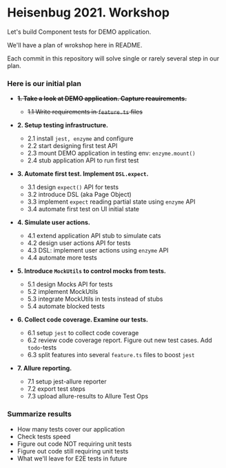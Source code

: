# Heisenbug 2021. Workshop

Let's build Component tests for DEMO application.

We'll have a plan of wrokshop here in README.

Each commit in this repository will solve single or rarely several step in our plan.


### Here is our initial plan

- **~~1. Take a look at DEMO application. Capture reauirements.~~**
  * ~~1.1 Write requirements in `feature.ts` files~~

- **2. Setup testing infrastructure.**
  * 2.1 install `jest, enzyme` and configure
  * 2.2 start designing first test API
  * 2.3 mount DEMO application in testing env: `enzyme.mount()`
  * 2.4 stub application API to run first test

- **3. Automate first test. Implement `DSL.expect`.**
  * 3.1 design `expect()` API for tests
  * 3.2 introduce DSL (aka Page Object)
  * 3.3 implement `expect` reading partial state using `enzyme` API
  * 3.4 automate first test on UI initial state

- **4. Simulate user actions.**
  * 4.1 extend application API stub to simulate cats
  * 4.2 design user actions API for tests
  * 4.3 DSL: implement user actions using `enzyme` API
  * 4.4 automate more tests

- **5. Introduce `MockUtils` to control mocks from tests.**
  * 5.1 design Mocks API for tests
  * 5.2 implement MockUtils
  * 5.3 integrate MockUtils in tests instead of stubs
  * 5.4 automate blocked tests

- **6. Collect code coverage. Examine our tests.**
  * 6.1 setup `jest` to collect code coverage
  * 6.2 review code coverage report. Figure out new test cases. Add `todo`-tests
  * 6.3 split features into several `feature.ts` files to boost `jest`

- **7. Allure reporting.**
  * 7.1 setup jest-allure reporter
  * 7.2 export test steps
  * 7.3 upload allure-results to Allure Test Ops

### Summarize results
* How many tests cover our application
* Check tests speed
* Figure out code NOT requiring unit tests
* Figure out code still requiring unit tests
* What we'll leave for E2E tests in future
